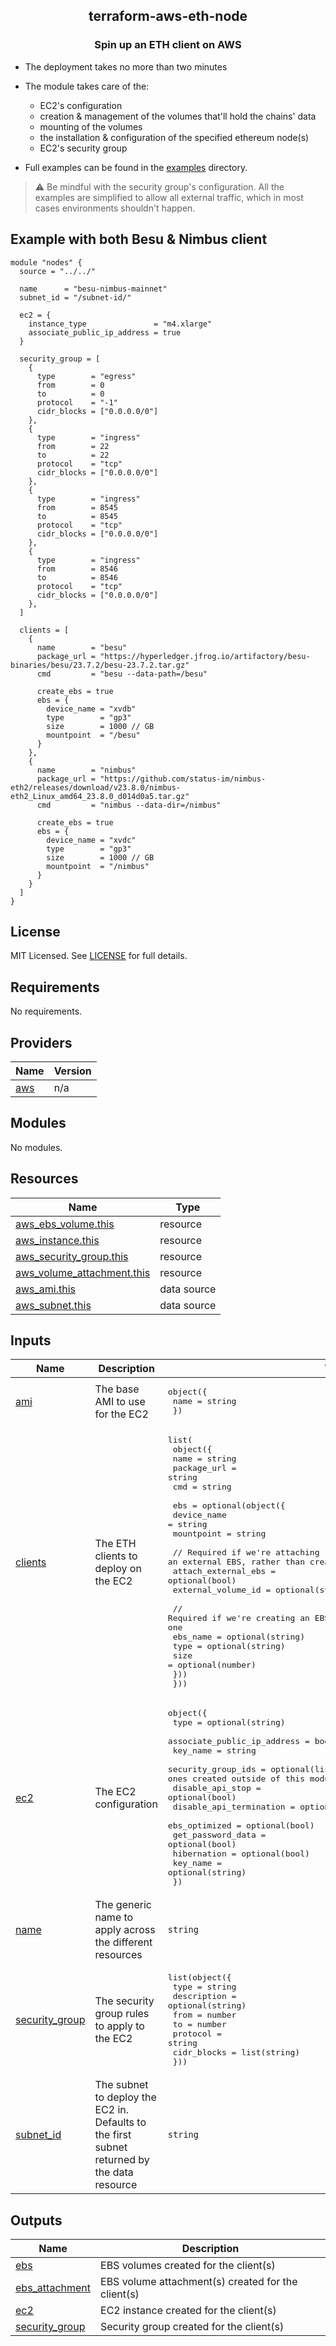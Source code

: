 ## <p align="center">terraform-aws-eth-node</p>
### <p align="center">Spin up an ETH client on AWS</p>

- The deployment takes no more than two minutes
- The module takes care of the:
  - EC2's configuration
  - creation & management of the volumes that'll hold the chains' data
  - mounting of the volumes
  - the installation & configuration of the specified ethereum node(s) 
  - EC2's security group

- Full examples can be found in the [examples](./examples/) directory.
> :warning: Be mindful with the security group's configuration. All the examples are simplified to allow all external traffic, which in most cases environments shouldn't happen.

## Example with both Besu & Nimbus client
```hcl
module "nodes" {
  source = "../../"

  name      = "besu-nimbus-mainnet"
  subnet_id = "/subnet-id/"

  ec2 = {
    instance_type               = "m4.xlarge"
    associate_public_ip_address = true
  }

  security_group = [
    {
      type        = "egress"
      from        = 0
      to          = 0
      protocol    = "-1"
      cidr_blocks = ["0.0.0.0/0"]
    },
    {
      type        = "ingress"
      from        = 22
      to          = 22
      protocol    = "tcp"
      cidr_blocks = ["0.0.0.0/0"]
    },
    {
      type        = "ingress"
      from        = 8545
      to          = 8545
      protocol    = "tcp"
      cidr_blocks = ["0.0.0.0/0"]
    },
    {
      type        = "ingress"
      from        = 8546
      to          = 8546
      protocol    = "tcp"
      cidr_blocks = ["0.0.0.0/0"]
    },
  ]

  clients = [
    {
      name        = "besu"
      package_url = "https://hyperledger.jfrog.io/artifactory/besu-binaries/besu/23.7.2/besu-23.7.2.tar.gz"
      cmd         = "besu --data-path=/besu"

      create_ebs = true
      ebs = {
        device_name = "xvdb"
        type        = "gp3"
        size        = 1000 // GB
        mountpoint  = "/besu"
      }
    },
    {
      name        = "nimbus"
      package_url = "https://github.com/status-im/nimbus-eth2/releases/download/v23.8.0/nimbus-eth2_Linux_amd64_23.8.0_d014d0a5.tar.gz"
      cmd         = "nimbus --data-dir=/nimbus"

      create_ebs = true
      ebs = {
        device_name = "xvdc"
        type        = "gp3"
        size        = 1000 // GB
        mountpoint  = "/nimbus"
      }
    }
  ]
}
```




## License
MIT Licensed. See [LICENSE](./LICENSE) for full details.

<!-- BEGIN_TF_DOCS -->
## Requirements

No requirements.

## Providers

| Name | Version |
|------|---------|
| <a name="provider_aws"></a> [aws](#provider\_aws) | n/a |

## Modules

No modules.

## Resources

| Name | Type |
|------|------|
| [aws_ebs_volume.this](https://registry.terraform.io/providers/hashicorp/aws/latest/docs/resources/ebs_volume) | resource |
| [aws_instance.this](https://registry.terraform.io/providers/hashicorp/aws/latest/docs/resources/instance) | resource |
| [aws_security_group.this](https://registry.terraform.io/providers/hashicorp/aws/latest/docs/resources/security_group) | resource |
| [aws_volume_attachment.this](https://registry.terraform.io/providers/hashicorp/aws/latest/docs/resources/volume_attachment) | resource |
| [aws_ami.this](https://registry.terraform.io/providers/hashicorp/aws/latest/docs/data-sources/ami) | data source |
| [aws_subnet.this](https://registry.terraform.io/providers/hashicorp/aws/latest/docs/data-sources/subnet) | data source |

## Inputs

| Name | Description | Type | Default | Required |
|------|-------------|------|---------|:--------:|
| <a name="input_ami"></a> [ami](#input\_ami) | The base AMI to use for the EC2 | <pre>object({<br>    name = string<br>  })</pre> | <pre>{<br>  "name": "debian-12-amd64-20230711-1438"<br>}</pre> | no |
| <a name="input_clients"></a> [clients](#input\_clients) | The ETH clients to deploy on the EC2 | <pre>list(<br>    object({<br>      name        = string<br>      package_url = string<br>      cmd         = string<br><br>      ebs = optional(object({<br>        device_name = string<br>        mountpoint  = string<br><br>        // Required if we're attaching an external EBS, rather than creation one here<br>        attach_external_ebs = optional(bool)<br>        external_volume_id  = optional(string)<br><br>        // Required if we're creating an EBS, rather than attaching an external one<br>        ebs_name = optional(string)<br>        type     = optional(string)<br>        size     = optional(number)<br>      }))<br>  }))</pre> | n/a | yes |
| <a name="input_ec2"></a> [ec2](#input\_ec2) | The EC2 configuration | <pre>object({<br>    type                        = optional(string)<br>    associate_public_ip_address = bool<br>    key_name                    = string<br>    security_group_ids          = optional(list(string)) // optional external SGs; ones created outside of this module.<br>    disable_api_stop            = optional(bool)<br>    disable_api_termination     = optional(bool)<br>    ebs_optimized               = optional(bool)<br>    get_password_data           = optional(bool)<br>    hibernation                 = optional(bool)<br>    key_name                    = optional(string)<br>  })</pre> | n/a | yes |
| <a name="input_name"></a> [name](#input\_name) | The generic name to apply across the different resources | `string` | n/a | yes |
| <a name="input_security_group"></a> [security\_group](#input\_security\_group) | The security group rules to apply to the EC2 | <pre>list(object({<br>    type        = string<br>    description = optional(string)<br>    from        = number<br>    to          = number<br>    protocol    = string<br>    cidr_blocks = list(string)<br>  }))</pre> | `[]` | no |
| <a name="input_subnet_id"></a> [subnet\_id](#input\_subnet\_id) | The subnet to deploy the EC2 in. Defaults to the first subnet returned by the data resource | `string` | n/a | yes |

## Outputs

| Name | Description |
|------|-------------|
| <a name="output_ebs"></a> [ebs](#output\_ebs) | EBS volumes created for the client(s) |
| <a name="output_ebs_attachment"></a> [ebs\_attachment](#output\_ebs\_attachment) | EBS volume attachment(s) created for the client(s) |
| <a name="output_ec2"></a> [ec2](#output\_ec2) | EC2 instance created for the client(s) |
| <a name="output_security_group"></a> [security\_group](#output\_security\_group) | Security group created for the client(s) |
<!-- END_TF_DOCS -->
